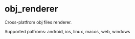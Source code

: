 # obj_renderer

Cross-platfrom obj files renderer.

Supported palfroms: android, ios, linux, macos, web, windows
